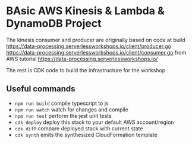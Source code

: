 # BAsic AWS Kinesis & Lambda & DynamoDB Project

The kinesis consumer and producer are originally based on code at build
https://data-processing.serverlessworkshops.io/client/producer.go 
https://data-processing.serverlessworkshops.io/client/consumer.go 
from AWS tutorial https://data-processing.serverlessworkshops.io/

The rest is CDK code to build the infrastructure for the workshop


## Useful commands

* `npm run build`   compile typescript to js
* `npm run watch`   watch for changes and compile
* `npm run test`    perform the jest unit tests
* `cdk deploy`      deploy this stack to your default AWS account/region
* `cdk diff`        compare deployed stack with current state
* `cdk synth`       emits the synthesized CloudFormation template
